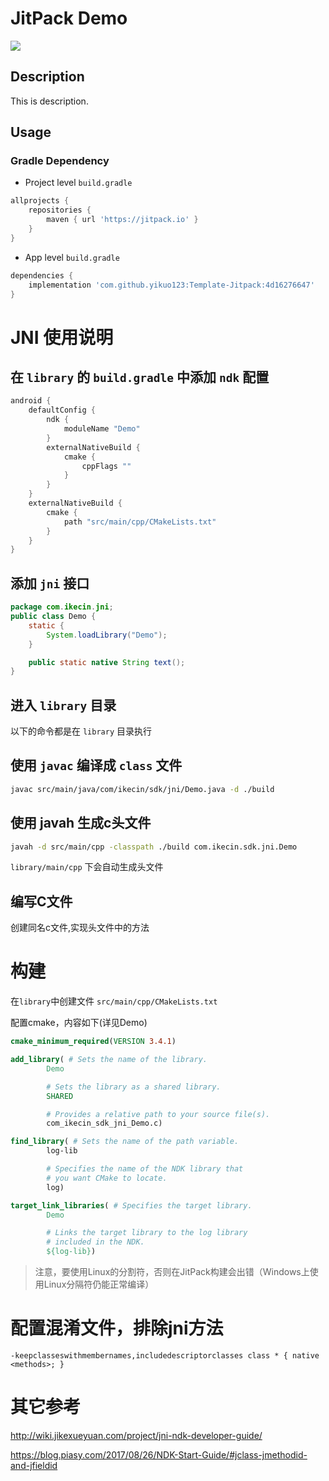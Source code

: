# JitPack Demo

[![](https://jitpack.io/v/yikuo123/Template-Jitpack.svg)](https://jitpack.io/#yikuo123/Template-Jitpack)

## Description

This is description.

## Usage

### Gradle Dependency 

- Project level `build.gradle`

```gradle
allprojects {
    repositories {
        maven { url 'https://jitpack.io' }
    }
}
```

- App level `build.gradle`

```gradle
dependencies {
    implementation 'com.github.yikuo123:Template-Jitpack:4d16276647'
}
```

# JNI 使用说明

## 在 `library` 的 `build.gradle` 中添加 `ndk` 配置

```gradle
android {
    defaultConfig {
        ndk {
            moduleName "Demo"
        }
        externalNativeBuild {
            cmake {
                cppFlags ""
            }
        }
    }
    externalNativeBuild {
        cmake {
            path "src/main/cpp/CMakeLists.txt"
        }
    }
}
```

## 添加 `jni` 接口

```java
package com.ikecin.jni;
public class Demo {
    static {
        System.loadLibrary("Demo");
    }

    public static native String text();
}
```

## 进入 `library` 目录

以下的命令都是在 `library` 目录执行


## 使用 `javac` 编译成 `class` 文件

```bash
javac src/main/java/com/ikecin/sdk/jni/Demo.java -d ./build 
```

## 使用 javah 生成c头文件

```bash
javah -d src/main/cpp -classpath ./build com.ikecin.sdk.jni.Demo
```

`library/main/cpp` 下会自动生成头文件

## 编写C文件

创建同名c文件,实现头文件中的方法

# 构建

在`library`中创建文件 `src/main/cpp/CMakeLists.txt`

配置cmake，内容如下(详见Demo)

```cmake
cmake_minimum_required(VERSION 3.4.1)

add_library( # Sets the name of the library.
        Demo

        # Sets the library as a shared library.
        SHARED

        # Provides a relative path to your source file(s).
        com_ikecin_sdk_jni_Demo.c)

find_library( # Sets the name of the path variable.
        log-lib

        # Specifies the name of the NDK library that
        # you want CMake to locate.
        log)

target_link_libraries( # Specifies the target library.
        Demo

        # Links the target library to the log library
        # included in the NDK.
        ${log-lib})
```

> 注意，要使用Linux的分割符，否则在JitPack构建会出错（Windows上使用Linux分隔符仍能正常编译）

# 配置混淆文件，排除jni方法

`-keepclasseswithmembernames,includedescriptorclasses class * { native <methods>; }`

# 其它参考

http://wiki.jikexueyuan.com/project/jni-ndk-developer-guide/

https://blog.piasy.com/2017/08/26/NDK-Start-Guide/#jclass-jmethodid-and-jfieldid
